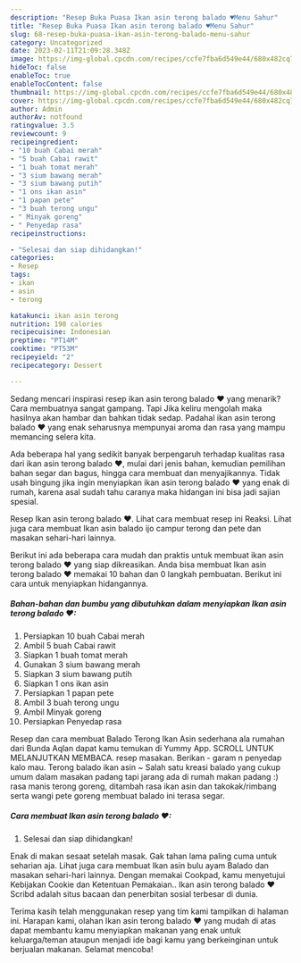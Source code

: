 ```yaml
---
description: "Resep Buka Puasa Ikan asin terong balado ♥Menu Sahur"
title: "Resep Buka Puasa Ikan asin terong balado ♥Menu Sahur"
slug: 68-resep-buka-puasa-ikan-asin-terong-balado-menu-sahur
category: Uncategorized
date: 2023-02-11T21:09:28.348Z
image: https://img-global.cpcdn.com/recipes/ccfe7fba6d549e44/680x482cq70/ikan-asin-terong-balado-foto-resep-utama.jpg
hideToc: false
enableToc: true
enableTocContent: false
thumbnail: https://img-global.cpcdn.com/recipes/ccfe7fba6d549e44/680x482cq70/ikan-asin-terong-balado-foto-resep-utama.jpg
cover: https://img-global.cpcdn.com/recipes/ccfe7fba6d549e44/680x482cq70/ikan-asin-terong-balado-foto-resep-utama.jpg
author: Admin
authorAv: notfound
ratingvalue: 3.5
reviewcount: 9
recipeingredient:
- "10 buah Cabai merah"
- "5 buah Cabai rawit"
- "1 buah tomat merah"
- "3 sium bawang merah"
- "3 sium bawang putih"
- "1 ons ikan asin"
- "1 papan pete"
- "3 buah terong ungu"
- " Minyak goreng"
- " Penyedap rasa"
recipeinstructions:

- "Selesai dan siap dihidangkan!"
categories:
- Resep
tags:
- ikan
- asin
- terong

katakunci: ikan asin terong 
nutrition: 198 calories
recipecuisine: Indonesian
preptime: "PT14M"
cooktime: "PT53M"
recipeyield: "2"
recipecategory: Dessert

---
```



Sedang mencari inspirasi resep ikan asin terong balado ♥ yang menarik? Cara membuatnya sangat gampang. Tapi Jika keliru mengolah maka hasilnya akan hambar dan bahkan tidak sedap. Padahal ikan asin terong balado ♥ yang enak seharusnya mempunyai aroma dan rasa yang mampu memancing selera kita.


Ada beberapa hal yang sedikit banyak berpengaruh terhadap kualitas rasa dari ikan asin terong balado ♥, mulai dari jenis bahan, kemudian pemilihan bahan segar dan bagus, hingga cara membuat dan menyajikannya. Tidak usah bingung jika ingin menyiapkan ikan asin terong balado ♥ yang enak di rumah, karena asal sudah tahu caranya maka hidangan ini bisa jadi sajian spesial.

Resep Ikan asin terong balado ♥. Lihat cara membuat resep ini Reaksi. Lihat juga cara membuat Ikan asin balado ijo campur terong dan pete dan masakan sehari-hari lainnya.


Berikut ini ada beberapa cara mudah dan praktis untuk membuat ikan asin terong balado ♥ yang siap dikreasikan. Anda bisa membuat Ikan asin terong balado ♥ memakai 10 bahan dan 0 langkah pembuatan. Berikut ini cara untuk menyiapkan hidangannya.

<!--inarticleads1-->

##### Bahan-bahan dan bumbu yang dibutuhkan dalam menyiapkan Ikan asin terong balado ♥:

1. Persiapkan 10 buah Cabai merah
1. Ambil 5 buah Cabai rawit
1. Siapkan 1 buah tomat merah
1. Gunakan 3 sium bawang merah
1. Siapkan 3 sium bawang putih
1. Siapkan 1 ons ikan asin
1. Persiapkan 1 papan pete
1. Ambil 3 buah terong ungu
1. Ambil  Minyak goreng
1. Persiapkan  Penyedap rasa


Resep dan cara membuat Balado Terong Ikan Asin sederhana ala rumahan dari Bunda Aqlan dapat kamu temukan di Yummy App. SCROLL UNTUK MELANJUTKAN MEMBACA. resep masakan. Berikan - garam n penyedap kalo mau. Terong balado ikan asin ~ Salah satu kreasi balado yang cukup umum dalam masakan padang tapi jarang ada di rumah makan padang :) rasa manis terong goreng, ditambah rasa ikan asin dan takokak/rimbang serta wangi pete goreng membuat balado ini terasa segar. 

<!--inarticleads2-->

##### Cara membuat Ikan asin terong balado ♥:


1. Selesai dan siap dihidangkan!

Enak di makan sesaat setelah masak. Gak tahan lama paling cuma untuk seharian aja. Lihat juga cara membuat Ikan asin bulu ayam Balado dan masakan sehari-hari lainnya. Dengan memakai Cookpad, kamu menyetujui Kebijakan Cookie dan Ketentuan Pemakaian.. Ikan asin terong balado ♥ Scribd adalah situs bacaan dan penerbitan sosial terbesar di dunia. 

Terima kasih telah menggunakan resep yang tim kami tampilkan di halaman ini. Harapan kami, olahan Ikan asin terong balado ♥ yang mudah di atas dapat membantu kamu menyiapkan makanan yang enak untuk keluarga/teman ataupun menjadi ide bagi kamu yang berkeinginan untuk berjualan makanan. Selamat mencoba!
